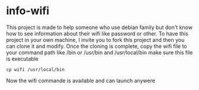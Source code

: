 # info-wifi
This project is made to help someone who use debian family but don't know how to see information about their wifi like password or other.
To have this project in your own machine, I invite you to fork this project and then you can clone it and modify.
Once the cloning is complete, copy the wifi file to your command path like /bin or /usr/bin and /usr/local/bin make sure this file is executable
``` shell
cp wifi /usr/local/bin
```
Now the wifi commande is available and can launch anywere